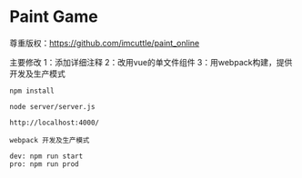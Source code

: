 # Paint Game #

尊重版权：https://github.com/imcuttle/paint_online

主要修改
1：添加详细注释
2：改用vue的单文件组件
3：用webpack构建，提供开发及生产模式

    npm install

    node server/server.js

    http://localhost:4000/

    webpack 开发及生产模式

    dev: npm run start
    pro: npm run prod